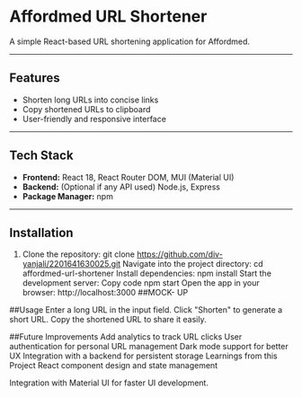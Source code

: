 # Affordmed URL Shortener

A simple React-based URL shortening application for Affordmed.

---

## Features
- Shorten long URLs into concise links
- Copy shortened URLs to clipboard
- User-friendly and responsive interface

---

## Tech Stack
- **Frontend:** React 18, React Router DOM, MUI (Material UI)  
- **Backend:** (Optional if any API used) Node.js, Express  
- **Package Manager:** npm  

---

## Installation

1. Clone the repository:
git clone https://github.com/div-yanjali/2201641630025.git
Navigate into the project directory:
cd affordmed-url-shortener
Install dependencies:
npm install
Start the development server:
Copy code
npm start
Open the app in your browser:
http://localhost:3000
##MOCK- UP

##Usage
Enter a long URL in the input field.
Click "Shorten" to generate a short URL.
Copy the shortened URL to share it easily.

##Future Improvements
Add analytics to track URL clicks
User authentication for personal URL management
Dark mode support for better UX
Integration with a backend for persistent storage
Learnings from this Project
React component design and state management

Integration with Material UI for faster UI development.
